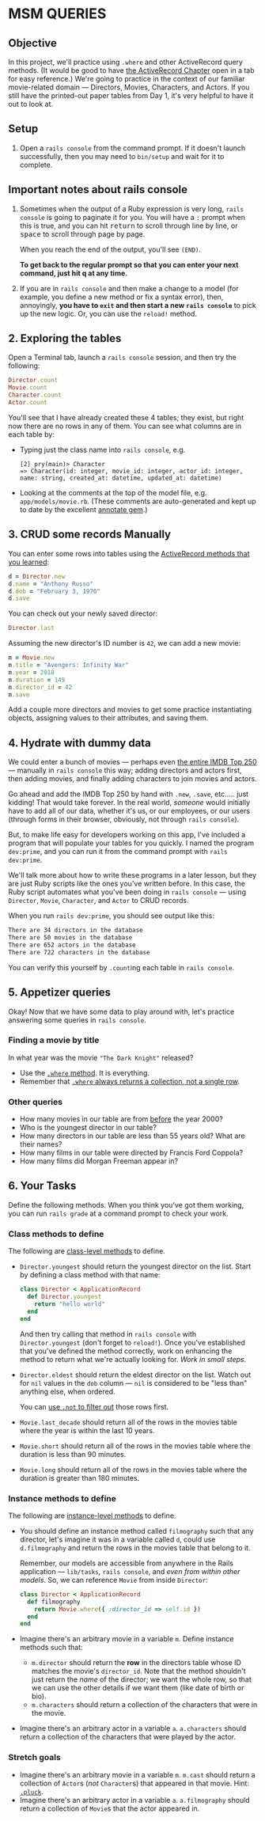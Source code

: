 # MSM QUERIES

## Objective

In this project, we'll practice using `.where` and other ActiveRecord query methods. (It would be good to have [the ActiveRecord Chapter](https://chapters.firstdraft.com/chapters/770#where) open in a tab for easy reference.) We're going to practice in the context of our familiar movie-related domain — Directors, Movies, Characters, and Actors. If you still have the printed-out paper tables from Day 1, it's very helpful to have it out to look at.

## Setup

 1. Open a `rails console` from the command prompt. If it doesn't launch successfully, then you may need to `bin/setup` and wait for it to complete.
 
## Important notes about rails console 

 1. Sometimes when the output of a Ruby expression is very long, `rails console` is going to paginate it for you. You will have a `:` prompt when this is true, and you can hit <kbd>return</kbd> to scroll through line by line, or <kbd>space</kbd> to scroll through page by page.

    When you reach the end of the output, you'll see `(END)`.

    **To get back to the regular prompt so that you can enter your next command, just hit q at any time.**

 2. If you are in `rails console` and then make a change to a model (for example, you define a new method or fix a syntax error), then, annoyingly, **you have to `exit` and then start a new `rails console`** to pick up the new logic. Or, you can use the `reload!` method.

## 2. Exploring the tables

Open a Terminal tab, launch a `rails console` session, and then try the following:

```ruby
Director.count
Movie.count
Character.count
Actor.count
```

You'll see that I have already created these 4 tables; they exist, but right now there are no rows in any of them. You can see what columns are in each table by:

 - Typing just the class name into `rails console`, e.g.

    ```
    [2] pry(main)> Character
    => Character(id: integer, movie_id: integer, actor_id: integer, name: string, created_at: datetime, updated_at: datetime)
    ```

 - Looking at the comments at the top of the model file, e.g. `app/models/movie.rb`. (These comments are auto-generated and kept up to date by the excellent [annotate gem](https://github.com/ctran/annotate_models).)

## 3. CRUD some records Manually

You can enter some rows into tables using the [ActiveRecord methods that you learned](https://chapters.firstdraft.com/chapters/770):

```ruby
d = Director.new
d.name = "Anthony Russo"
d.dob = "February 3, 1970"
d.save
```

You can check out your newly saved director:

```ruby
Director.last
```

Assuming the new director's ID number is `42`, we can add a new movie:

```ruby
m = Movie.new
m.title = "Avengers: Infinity War"
m.year = 2018
m.duration = 149
m.director_id = 42
m.save
```

Add a couple more directors and movies to get some practice instantiating objects, assigning values to their attributes, and saving  them.

## 4. Hydrate with dummy data

We could enter a bunch of movies — perhaps even [the entire IMDB Top 250](https://www.imdb.com/chart/top) — manually in `rails console` this way; adding directors and actors first, then adding movies, and finally adding characters to join movies and actors.

Go ahead and add the IMDB Top 250 by hand with `.new`, `.save`, etc..... just kidding! That would take forever. In the real world, _someone_ would initially have to add all of our data, whether it's us, or our employees, or our users (through forms in their browser, obviously, not through `rails console`).

But, to make life easy for developers working on this app, I've included a program that will populate your tables for you quickly. I named the program `dev:prime`, and you can run it from the command prompt with `rails dev:prime`.

We'll talk more about how to write these programs in a later lesson, but they are just Ruby scripts like the ones you've written before. In this case, the Ruby script automates what you've been doing in `rails console` — using `Director`, `Movie`, `Character`, and `Actor` to CRUD records.

When you run `rails dev:prime`, you should see output like this:

```bash
There are 34 directors in the database
There are 50 movies in the database
There are 652 actors in the database
There are 722 characters in the database
```

You can verify this yourself by `.count`ing each table in `rails console`.

## 5. Appetizer queries 

Okay! Now that we have some data to play around with, let's practice answering some queries in `rails console`.

### Finding a movie by title

In what year was the movie `"The Dark Knight"` released?

 - Use the [`.where` method](https://chapters.firstdraft.com/chapters/770#where). It is everything.
 - Remember that [`.where` always returns a collection, not a single row](https://chapters.firstdraft.com/chapters/770#where-always-returns-a-collection-not-a-single-row).

### Other queries

 - How many movies in our table are from [before](https://chapters.firstdraft.com/chapters/770#less-than-or-greater-than) the year 2000?
 - Who is the youngest director in our table?
 - How many directors in our table are less than 55 years old? What are their names?
 - How many films in our table were directed by Francis Ford Coppola?
 - How many films did Morgan Freeman appear in?

## 6. Your Tasks

Define the following methods. When you think you've got them working, you can run `rails grade` at a command prompt to check your work.

### Class methods to define

The following are [class-level methods](https://chapters.firstdraft.com/chapters/769#defining-class-methods) to define.

 - `Director.youngest` should return the youngest director on the list. Start by defining a class method with that name:

    ```ruby
    class Director < ApplicationRecord
      def Director.youngest
        return "hello world"
      end
    end
    ```

    And then try calling that method in `rails console` with `Director.youngest` (don't forget to `reload!`). Once you've established that you've defined the method correctly, work on enhancing the method to return what we're actually looking for. _Work in small steps._

 - `Director.eldest` should return the eldest director on the list. Watch out for `nil` values in the `dob` column — `nil` is considered to be "less than" anything else, when ordered.

    You can [use `.not` to filter out](https://chapters.firstdraft.com/chapters/770#wherenotthis) those rows first.
 - `Movie.last_decade` should return all of the rows in the movies table where the year is within the last 10 years.
 - `Movie.short` should return all of the rows in the movies table where the duration is less than 90 minutes.
 - `Movie.long` should return all of the rows in the movies table where the duration is greater than 180 minutes.

### Instance methods to define

The following are [instance-level methods](https://chapters.firstdraft.com/chapters/769#defining-instance-methods) to define.

 - You should define an instance method called `filmography` such that any director, let's imagine it was in a variable called `d`, could use `d.filmography` and return the rows in the movies table that belong to it.

    Remember, our models are accessible from anywhere in the Rails application — `lib/tasks`, `rails console`, and _even from within other models_. So, we can reference `Movie` from inside `Director`:

    ```ruby
    class Director < ApplicationRecord
      def filmography
        return Movie.where({ :director_id => self.id })
      end
    end
    ```
 - Imagine there's an arbitrary movie in a variable `m`. Define instance methods such that:
    - `m.director` should return the **row** in the directors table whose ID matches the movie's `director_id`. Note that the method shouldn't just return the _name_ of the director; we want the whole row, so that we can use the other details if we want them (like date of birth or bio).
    - `m.characters` should return a collection of the characters that were in the movie.
 - Imagine there's an arbitrary actor in a variable `a`. `a.characters` should return a collection of the characters that were played by the actor.

### Stretch goals

 - Imagine there's an arbitrary movie in a variable `m`. `m.cast` should return a collection of `Actor`s (_not_ `Character`s) that appeared in that movie. Hint: [`.pluck`](https://chapters.firstdraft.com/chapters/770#pluck).
 - Imagine there's an arbitrary actor in a variable `a`. `a.filmography` should return a collection of `Movie`s that the actor appeared in.
